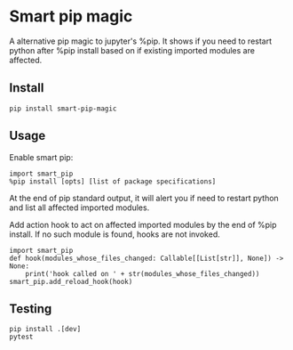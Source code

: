 # Smart pip magic
A alternative pip magic to jupyter's %pip. It shows if you need to restart python after %pip install based on if existing imported modules are affected. 

## Install
```
pip install smart-pip-magic
```
## Usage
Enable smart pip:
```
import smart_pip
%pip install [opts] [list of package specifications]
```

At the end of pip standard output, it will alert you if need to restart python and list all affected imported modules.


Add action hook to act on affected imported modules by the end of %pip install. If no such module is found, hooks are not invoked. 

```
import smart_pip
def hook(modules_whose_files_changed: Callable[[List[str]], None]) -> None:
    print('hook called on ' + str(modules_whose_files_changed))
smart_pip.add_reload_hook(hook)
```

## Testing
```
pip install .[dev]
pytest
```
